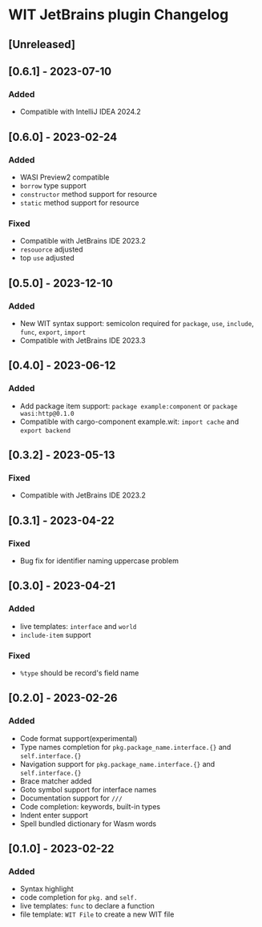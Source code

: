 <!-- Keep a Changelog guide -> https://keepachangelog.com -->

# WIT JetBrains plugin Changelog

## [Unreleased]

## [0.6.1] - 2023-07-10

### Added

- Compatible with IntelliJ IDEA 2024.2

## [0.6.0] - 2023-02-24

### Added

- WASI Preview2 compatible
- `borrow` type support
- `constructor` method support for resource
- `static` method support for resource

### Fixed

- Compatible with JetBrains IDE 2023.2
- `resouorce` adjusted
- top `use` adjusted

## [0.5.0] - 2023-12-10

### Added

- New WIT syntax support: semicolon required for `package`, `use`, `include`, `func`, `export`, `import`
- Compatible with JetBrains IDE 2023.3

## [0.4.0] - 2023-06-12

### Added

- Add package item support: `package example:component` or `package wasi:http@0.1.0`
- Compatible with cargo-component example.wit: `import cache` and `export backend`

## [0.3.2] - 2023-05-13

### Fixed

- Compatible with JetBrains IDE 2023.2

## [0.3.1] - 2023-04-22

### Fixed

- Bug fix for identifier naming uppercase problem

## [0.3.0] - 2023-04-21

### Added

- live templates: `interface` and `world`
- `include-item` support

### Fixed

- `%type` should be record's field name

## [0.2.0] - 2023-02-26

### Added

- Code format support(experimental)
- Type names completion for `pkg.package_name.interface.{}` and `self.interface.{}`
- Navigation support for `pkg.package_name.interface.{}` and `self.interface.{}`
- Brace matcher added
- Goto symbol support for interface names
- Documentation support for `/// `
- Code completion: keywords, built-in types
- Indent enter support
- Spell bundled dictionary for Wasm words

## [0.1.0] - 2023-02-22

### Added

- Syntax highlight
- code completion for `pkg.` and `self.`
- live templates: `func` to declare a function
- file template: `WIT File` to create a new WIT file
